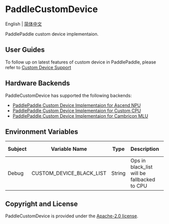 # PaddleCustomDevice

English | [简体中文](./README_cn.md)

PaddlePaddle custom device implementaion.

## User Guides

To follow up on latest features of custom device in PaddlePaddle, please refer to [Custom Device Support](https://www.paddlepaddle.org.cn/documentation/docs/en/develop/dev_guides/custom_device_docs/index_en.html)

## Hardware Backends

PaddleCustomDevice has supported the following backends:

- [PaddlePaddle Custom Device Implementaion for Ascend NPU](backends/npu/README.md)
- [PaddlePaddle Custom Device Implementaion for Custom CPU](backends/custom_cpu/README.md)
- [PaddlePaddle Custom Device Implementaion for Cambricon MLU](backends/mlu/README.md)

## Environment Variables
| Subject     | Variable Name       | Type   | Description    | Default Value |
| -------- | -------------------------------- | ------ | --------------------------------- | ------------------------------------------------------------ |
| Debug | CUSTOM_DEVICE_BLACK_LIST| String |   Ops in black_list will be fallbacked to CPU  |                                            |

## Copyright and License
PaddleCustomDevice is provided under the [Apache-2.0 license](LICENSE).

